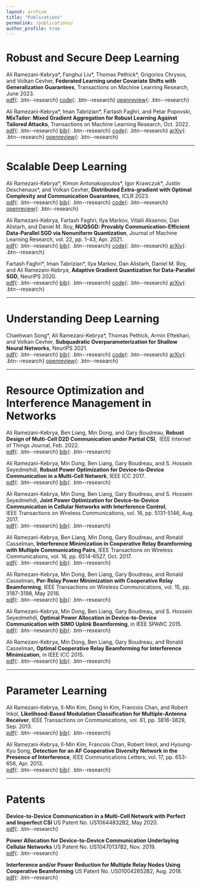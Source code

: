 ```yaml
---
layout: archive
title: "Publications"
permalink: /publications/
author_profile: true
---
```


Robust and Secure Deep Learning   
======

Ali Ramezani-Kebrya\*, Fanghui Liu\*, Thomas Pethick\*, Grigorios Chrysos, and Volkan Cevher, **Federated Learning under Covariate Shifts with Generalization Guarantees**, Transactions on Machine Learning Research, June 2023.  
[pdf](https://openreview.net/pdf?id=N7lCDaeNiS){: .btn--research} [code](https://github.com/LIONS-EPFL/Federated_Learning_Covariate_Shift_Code){: .btn--research} [openreview](https://openreview.net/forum?id=N7lCDaeNiS){: .btn--research} 

Ali Ramezani-Kebrya\*, Iman Tabrizian\*, Fartash Faghri, and Petar Popovski, **MixTailor: Mixed Gradient Aggregation for Robust Learning Against Tailored Attacks**, Transactions on Machine Learning Research, Oct. 2022.  
[pdf](https://openreview.net/pdf?id=tqDhrbKJLS){: .btn--research} [bib](https://www.jmlr.org/tmlr/papers/bib/tqDhrbKJLS.bib){: .btn--research} [code](https://github.com/Tabrizian/mix-tailor){: .btn--research} [arXiv](https://arxiv.org/abs/2207.07941){: .btn--research} [openreview](https://openreview.net/forum?id=tqDhrbKJLS){: .btn--research}  

-----

Scalable Deep Learning   
======
Ali Ramezani-Kebrya\*, Kimon Antonakopoulos\*, Igor Krawczuk\*, Justin Deschenaux\*, and Volkan Cevher, **Distributed Extra-gradient with Optimal Complexity and Communication Guarantees**, ICLR 2023.  
[pdf](https://openreview.net/pdf?id=b3itJyarLM0){: .btn--research} [bib](https://scholar.googleusercontent.com/scholar.bib?q=info:0Rc5SDH6BLEJ:scholar.google.com/&output=citation&scisdr=Cpu_FFPiEKCS49Q_XLg:AJ9-iYsAAAAAZEk5RLiokHqP3Zwtjs3yxY4tW3g&scisig=AJ9-iYsAAAAAZEk5RPim2bqJoOMe3WMWc15niVM&scisf=4&ct=citation&cd=-1&hl=en){: .btn--research} [code](https://github.com/LIONS-EPFL/QGENX){: .btn--research} [openreview](https://openreview.net/forum?id=b3itJyarLM0){: .btn--research} 

Ali Ramezani-Kebrya, Fartash Faghri, Ilya Markov, Vitalii Aksenov, Dan Alistarh, and Daniel M. Roy, **NUQSGD: Provably Communication-Efficient Data-Parallel SGD via Nonuniform Quantization**, Journal of Machine Learning Research, vol. 22, pp. 1-43, Apr. 2021.  
[pdf](https://jmlr.org/papers/volume22/20-255/20-255.pdf){: .btn--research} [bib](https://www.jmlr.org/papers/v22/20-255.bib){: .btn--research} [code](https://github.com/fartashf/nuqsgd){: .btn--research} [arXiv](https://arxiv.org/abs/1908.06077){: .btn--research}  

Fartash Faghri\*, Iman Tabrizian\*, Ilya Markov, Dan Alistarh, Daniel M. Roy, and Ali Ramezani-Kebrya, **Adaptive Gradient Quantization for Data-Parallel SGD**, NeurIPS 2020.  
[pdf](https://papers.nips.cc/paper/2020/file/20b5e1cf8694af7a3c1ba4a87f073021-Paper.pdf){: .btn--research} [bib](https://scholar.googleusercontent.com/scholar.bib?q=info:xpAwoNIuzxUJ:scholar.google.com/&output=citation&scisdr=CgVA45jvEKCS5Djck8o:AAGBfm0AAAAAY6Xai8rnX4Rz-Zrxs7QCv6ocvm8RxOKV&scisig=AAGBfm0AAAAAY6Xaiy39O8cDh_0XnYOezqMyusWtK5Cu&scisf=4&ct=citation&cd=-1&hl=en){: .btn--research} [code](https://github.com/tabrizian/learning-to-quantize){: .btn--research} [arXiv](https://arxiv.org/abs/2010.12460){: .btn--research}

-----

Understanding Deep Learning 
======

Chaehwan Song\*, Ali Ramezani-Kebrya\*, Thomas Pethick, Armin Eftekhari, and Volkan Cevher, **Subquadratic Overparameterization for Shallow Neural Networks**, NeurIPS 2021.  
[pdf](https://proceedings.neurips.cc/paper/2021/file/5d9e4a04afb9f3608ccc76c1ffa7573e-Paper.pdf){: .btn--research} [bib](https://scholar.googleusercontent.com/scholar.bib?q=info:kx3LBH3jDHQJ:scholar.google.com/&output=citation&scisdr=CgVA45jvEKCS5DjU-u4:AAGBfm0AAAAAY6XS4u5LcAezF3eXi9jM_VkuZB9hzmc2&scisig=AAGBfm0AAAAAY6XS4r70vs2W1lznoTFxd4JHdJ9kVKaF&scisf=4&ct=citation&cd=-1&hl=en){: .btn--research} [code](https://github.com/LIONS-EPFL/Subquadratic-Overparameterization){: .btn--research} [arXiv](https://arxiv.org/abs/2111.01875){: .btn--research} [openreview](https://openreview.net/forum?id=NhbFhfM960){: .btn--research} 

-----

Resource Optimization and Interference Management in Networks 
======

Ali Ramezani-Kebrya, Ben Liang, Min Dong, and Gary Boudreau, **Robust Design of Multi-Cell D2D Communication under Partial CSI**,  IEEE Internet of Things Journal, Feb. 2022.  
[pdf](https://www.comm.utoronto.ca/~liang/publications/IoTJ_multi-cellD2D.pdf){: .btn--research} [bib](https://ieeexplore.ieee.org/document/9477297){: .btn--research} 

Ali Ramezani-Kebrya, Min Dong, Ben Liang, Gary Boudreau, and S. Hossein Seyedmehdi, **Robust Power Optimization for Device-to-Device Communication in a Multi-Cell Network**, IEEE ICC 2017.  
[pdf](https://www.comm.utoronto.ca/~liang/publications/ICC2017.pdf){: .btn--research} [bib](https://ieeexplore.ieee.org/abstract/document/7996669){: .btn--research} 

Ali Ramezani-Kebrya, Min Dong, Ben Liang, Gary Boudreau, and S. Hossein Seyedmehdi, **Joint Power Optimization for Device-to-Device Communication in Cellular Networks with Interference Control**, IEEE Transactions on Wireless Communications, vol. 16, pp. 5131-5146, Aug. 2017.  
[pdf](https://www.comm.utoronto.ca/~liang/publications/ToWC_D2D_Interference.pdf){: .btn--research} [bib](https://ieeexplore.ieee.org/document/7933260){: .btn--research} 

Ali Ramezani-Kebrya, Ben Liang, Min Dong, Gary Boudreau, and Ronald Casselman, **Interference Minimization in Cooperative Relay Beamforming with Multiple Communicating Pairs**, IEEE Transactions on Wireless Communications, vol. 16, pp. 6514-6527, Oct. 2017.  
[pdf](https://www.comm.utoronto.ca/~liang/publications/ToWC_InterferenceCoopRelaying.pdf){: .btn--research} [bib](https://ieeexplore.ieee.org/document/7981362){: .btn--research} 

Ali Ramezani-Kebrya, Min Dong, Ben Liang, Gary Boudreau, and Ronald Casselman, **Per-Relay Power Minimization with Cooperative Relay Beamforming**, IEEE Transactions on Wireless Communications, vol. 15, pp. 3187-3198, May 2016.  
[pdf](https://www.comm.utoronto.ca/~liang/publications/ToWC_CoopRelayPower.pdf){: .btn--research} [bib](https://ieeexplore.ieee.org/document/7381690){: .btn--research} 


Ali Ramezani-Kebrya, Min Dong, Ben Liang, Gary Boudreau, and S. Hossein Seyedmehdi, **Optimal Power Allocation in Device-to-Device Communication with SIMO Uplink Beamforming**, in  IEEE SPAWC 2015.  
[pdf](https://ieeexplore.ieee.org/stamp/stamp.jsp?tp=&arnumber=7227073){: .btn--research} [bib](https://ieeexplore.ieee.org/document/7227073){: .btn--research} 


Ali Ramezani-Kebrya, Min Dong, Ben Liang, Gary Boudreau, and Ronald Casselman, **Optimal Cooperative Relay Beamforming for Interference Minimization**, in IEEE ICC 2015.  
[pdf](https://www.comm.utoronto.ca/~liang/publications/ICC2015.pdf){: .btn--research} [bib](https://ieeexplore.ieee.org/document/7248700){: .btn--research} 


-----

Parameter Learning 
======


Ali Ramezani-Kebrya, Il-Min Kim, Dong In Kim, Francois Chan, and Robert Inkol, **Likelihood-Based Modulation Classification for Multiple-Antenna Receiver**, IEEE Transactions on Communications, vol. 61, pp. 3816-3829, Sep. 2013.  
[pdf](https://ieeexplore.ieee.org/abstract/document/6573231){: .btn--research} [bib](https://ieeexplore.ieee.org/document/6573231){: .btn--research} 

Ali Ramezani-Kebrya, Il-Min Kim, Francois Chan, Robert Inkol, and Hyoung-Kyu Song, **Detection for an AF Cooperative Diversity Network in the Presence of Interference**, IEEE Communications Letters, vol. 17, pp. 653-656, Apr. 2013.  
[pdf](https://ieeexplore.ieee.org/abstract/document/6484070){: .btn--research} [bib](https://ieeexplore.ieee.org/document/6484070){: .btn--research} 



-----

Patents 
======


**Device-to-Device Communication in a Multi-Cell Network with Perfect and Imperfect CSI** US Patent No. US10644832B2, May 2020.  
[pdf](https://patents.google.com/patent/US10644832B2/en){: .btn--research} 

**Power Allocation for Device-to-Device Communication Underlaying Cellular Networks** US Patent No. US10470137B2, Nov. 2019.  
[pdf](https://patents.google.com/patent/US10470137B2/en){: .btn--research} 

**Interference and/or Power Reduction for Multiple Relay Nodes Using Cooperative Beamforming** US Patent No. US010042852B2, Aug. 2018.  
[pdf](https://patents.google.com/patent/US10042852B2/en){: .btn--research} 